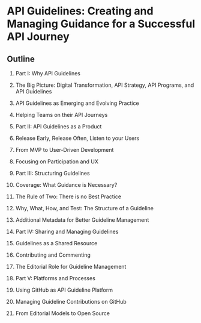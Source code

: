 # API Guidelines: Creating and Managing Guidance for a Successful API Journey

## Outline

1. Part I: Why API Guidelines
 1. The Big Picture: Digital Transformation, API Strategy, API Programs, and API Guidelines
 1. API Guidelines as Emerging and Evolving Practice
 1. Helping Teams on their API Journeys

1. Part II: API Guidelines as a Product
 1. Release Early, Release Often, Listen to your Users
 1. From MVP to User-Driven Development
 1. Focusing on Participation and UX

1. Part III: Structuring Guidelines
 1. Coverage: What Guidance is Necessary?
 1. The Rule of Two: There is no Best Practice
 1. Why, What, How, and Test: The Structure of a Guideline
 1. Additional Metadata for Better Guideline Management

1. Part IV: Sharing and Managing Guidelines
 1. Guidelines as a Shared Resource
 1. Contributing and Commenting
 1. The Editorial Role for Guideline Management
 
1. Part V: Platforms and Processes
 1. Using GitHub as API Guideline Platform
 1. Managing Guideline Contributions on GitHub
 1. From Editorial Models to Open Source
